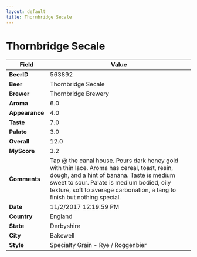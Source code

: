```yaml
---
layout: default
title: Thornbridge Secale
---
```


# Thornbridge Secale

| Field         | Value     |
|---------------|-----------|
| **BeerID** | 563892 |
| **Beer** | Thornbridge Secale |
| **Brewer** | Thornbridge Brewery |
| **Aroma** | 6.0 |
| **Appearance** | 4.0 |
| **Taste** | 7.0 |
| **Palate** | 3.0 |
| **Overall** | 12.0 |
| **MyScore** | 3.2 |
| **Comments** | Tap @ the canal house. Pours dark honey gold with thin lace. Aroma has cereal, toast, resin, dough, and a hint of banana. Taste is medium sweet to sour. Palate is medium bodied, oily texture, soft to average carbonation, a tang to finish but nothing special. |
| **Date** | 11/2/2017 12:19:59 PM |
| **Country** | England |
| **State** | Derbyshire |
| **City** | Bakewell |
| **Style** | Specialty Grain - Rye / Roggenbier |
